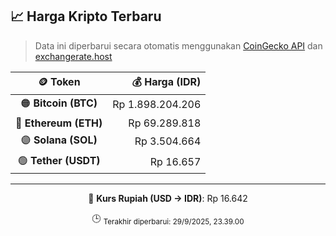 

<!-- HARGA_KRIPTO -->
## 📈 Harga Kripto Terbaru

> Data ini diperbarui secara otomatis menggunakan [CoinGecko API](https://www.coingecko.com/) dan [exchangerate.host](https://exchangerate.host/)

<div align="center">

| 🪙 Token | 💰 Harga (IDR) |
|:------:|---------------:|
| 🟠 **Bitcoin (BTC)**   | Rp 1.898.204.206 |
| 🔵 **Ethereum (ETH)**  | Rp 69.289.818 |
| 🟣 **Solana (SOL)**    | Rp 3.504.664 |
| 🟢 **Tether (USDT)**   | Rp 16.657 |

---

💱 **Kurs Rupiah (USD → IDR)**: Rp 16.642

🕒 <sub>Terakhir diperbarui: 29/9/2025, 23.39.00</sub>

</div>
<!-- /HARGA_KRIPTO -->